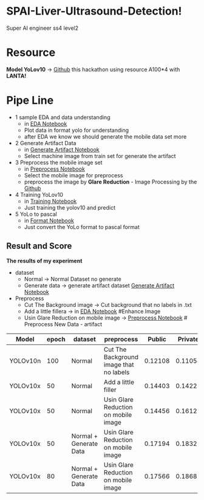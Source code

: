 # SPAI-Liver-Ultrasound-Detection!
Super AI engineer ss4 level2


# Resource
**Model YoLov10** -> [Github](https://github.com/THU-MIG/yolov10)
this hackathon using resource A100*4 with **LANTA!**

# Pipe Line
- 1 sample EDA and data understanding
    - in  [EDA Notebook](http://handlebarsjs.com/) 
    - Plot data in format yolo for understanding
    - after EDA we know we should generate the mobile data set more
 - 2 Generate Artifact Data
	 -  in [Generate Artifact Notebook](http://handlebarsjs.com/)
	 - Select machine image from train set for generate the artifact
- 3 Preprocess the mobile image set
	- in [Preprocess Notebook](http://handlebarsjs.com/)
	- Select the mobile image for preprocess 
	- preprocess the image by **Glare Reduction**  - Image Processing by the [Github](https://github.com/ducthotran2010/glare-reduction)
- 4 Training YoLov10
	- in [Training Notebook](http://handlebarsjs.com/)
	- Just training the yolov10 and predict
- 5 YoLo to pascal
  - in [Format Notebook](http://handlebarsjs.com/)
  - Just convert the YoLo format to pascal format


## Result and Score

**The results of my experiment**
* dataset   
	-  Normal -> Normal Dataset no generate
	- Generate data -> generate artifact dataset [Generate Artifact Notebook](http://handlebarsjs.com/)
* Preprocess
	-  Cut The Background image -> Cut background that no labels in .txt
	- Add a little fillera -> in [EDA Notebook](http://handlebarsjs.com/)  #Enhance Image
	- Usin Glare Reduction on mobile image -> [Preprocess Notebook](http://handlebarsjs.com/) # Preprocess New Data - artifact 
	

|     Model   | epoch  |   dataset  |          preprocess           |    Public  | Private
|-------------|--------|---------   |-----------------------------  |----|----|
|YOLOv10n     |   100  |   Normal   |Cut The Background image that no labels|0.12108|0.11054|
|YOLOv10x     |   50   |   Normal   |   Add a little filler         |0.14403|0.14221|
|YOLOv10x     |   50   |   Normal   |Usin Glare Reduction on mobile image |0.14456|0.16122|
|YOLOv10x     |   50   |   Normal + <br> Generate Data|Usin Glare Reduction on mobile image |0.17194|0.18321|
|YOLOv10x     |   80   |   Normal + <br> Generate Data|Usin Glare Reduction on mobile image |0.17566|0.18687|

```